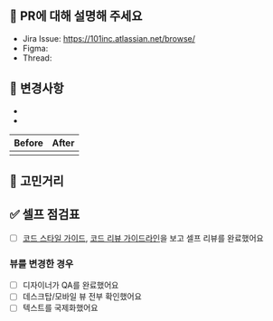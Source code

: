 ## 🔎 PR에 대해 설명해 주세요

- Jira Issue: https://101inc.atlassian.net/browse/
- Figma:
- Thread:

## 📝 변경사항
<!-- 각 변경사항에 대해 간단한 설명과 스크린샷을 포함해주세요 -->
- 
-

| Before | After |
| ------ | ----- |
|        |       |

<!--
| Before                                                                            | After                                                                            |
| --------------------------------------------------------------------------------- | -------------------------------------------------------------------------------- |
| ![Before_1](https://cdn.class101.net/images/a452c6de-03fe-4e96-a3bd-dd3b701986d0) | ![After_2](https://cdn.class101.net/images/7662a901-8192-4d8d-97be-c2c0fe9c948b) |
| ![Before_2](https://cdn.class101.net/images/83a95d61-a5e6-433a-b7ce-b26c44a033f9) | ![After_2](https://cdn.class101.net/images/0675d4f0-c56c-49bd-8dec-6352cc5df360) |
-->



## 🤔 고민거리

<!-- 나는 이런 부분이 고민이다. 이런 부분 같이 고민해보면 좋겠다. -->

## ✅ 셀프 점검표

<!-- 변경에서 발생할 수 있는 문제를 확인해 주세요 -->

- [ ] [코드 스타일 가이드](https://www.notion.so/class101/Frontend-Code-Style-Guide-0c09bbca624348a8bc05540bbdf859b4), [코드 리뷰 가이드라인](https://www.notion.so/class101/02ab3c2436e44576adc2dfa374719c12)을 보고 셀프 리뷰를 완료했어요

### 뷰를 변경한 경우

- [ ] 디자이너가 QA를 완료했어요
- [ ] 데스크탑/모바일 뷰 전부 확인했어요
- [ ] 텍스트를 국제화했어요

<!-- 리뷰 문화와 관련하여 개선이 필요하다 생각되는 부분들은, https://www.notion.so/class101/99b82f26bd1343e19eab6615c0fee3b1?v=5703d64b341d4993a013ba79ba30a9c6 에 남겨주세요 -->
